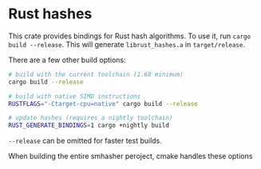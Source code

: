 # Rust hashes

This crate provides bindings for Rust hash algorithms. To use it, run
`cargo build --release`. This will generate `librust_hashes.a` in
`target/release`.

There are a few other build options:

```sh
# build with the current toolchain (1.68 minimum)
cargo build --release

# build with native SIMD instructions
RUSTFLAGS="-Ctarget-cpu=native" cargo build --release

# update hashes (requires a nightly toolchain)
RUST_GENERATE_BINDINGS=1 cargo +nightly build
```

`--release` can be omitted for faster test builds.

When building the entire smhasher peroject, cmake handles these options
